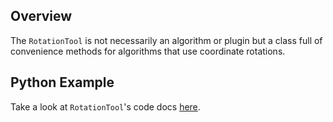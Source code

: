 ## Overview
The `RotationTool` is not necessarily an algorithm or plugin but a class full of convenience methods for algorithms that use coordinate rotations.

## Python Example

Take a look at `RotationTool`'s code docs [here](http://docs.pvgeo.org/en/latest/suites/General-Filters.html#PVGeo.filters_general.RotationTool).

<!---

```py
import numpy as np
import vtk
from vtk.numpy_interface import dataset_adapter as dsa
from PVGeo import _helpers
from PVGeo.filters_general import RotationTool


```

TODO --->
